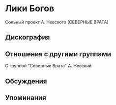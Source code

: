 # Лики Богов

Сольный проект А. Невского (СЕВЕРНЫЕ ВРАТА)

## Дискография


## Отношения с другими группами

C группой "Северные Врата" А. Невский

## Обсуждения


## Упоминания


